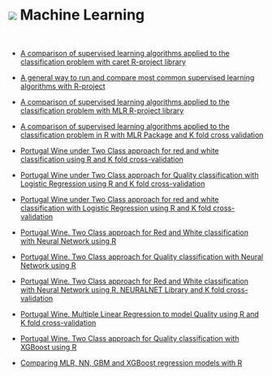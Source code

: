 # ![](http://arqmain.net/RProject_Python_Logos/RLogo_04.png) Machine Learning 
<br>

* [ A comparison of supervised learning algorithms applied to the classification problem with caret R-project library ](https://github.com/arqmain/Machine_Learning/tree/master/R_MLearning/MLearning_Classification_Comparison_R_Caret)

* [ A general way to run and compare most common supervised learning algorithms with R-project ](https://github.com/arqmain/Machine_Learning/blob/master/R_MLearning/Compare_Models2_RProject)

* [ A comparison of supervised learning algorithms applied to the classification problem with MLR R-project library ](https://github.com/arqmain/Machine_Learning/tree/master/R_MLearning/MLearning_Classification_Comparison_R_MLR)

* [ A comparison of supervised learning algorithms applied to the classification problem in R with MLR Package and K fold cross validation ](https://github.com/arqmain/Machine_Learning/tree/master/R_MLearning/MLearning_Classification_Comparison_R_MLR_KFold)

* [ Portugal Wine under Two Class approach for red and white classification using R and K fold cross-validation ](https://github.com/arqmain/Machine_Learning/tree/master/R_MLearning/MLearning_Classification_Portugal_Wine_TwoClass_RedWhite_R_KFold)

* [ Portugal Wine under Two Class approach for Quality classification with Logistic Regression using R and K fold cross-validation ](https://github.com/arqmain/Machine_Learning/tree/master/R_MLearning/MLearning_Classification_Portugal_Wine_Quality_GoodBad_R_KFold)

* [ Portugal Wine under Two Class approach for red and white classification with Logistic Regression using R and K fold cross-validation ](https://github.com/arqmain/Machine_Learning/tree/master/R_MLearning/MLearning_Classification_Portugal_Wine_TwoClass_RedWhite_Logistics_R_KFold)

* [ Portugal Wine. Two Class approach for Red and White classification with Neural Network using R ](https://github.com/arqmain/Machine_Learning/blob/master/R_MLearning/MLearning_Classification_PWine_RedWhite_NNetwork_R_KFold/README.md)

* [ Portugal Wine. Two Class approach for Quality classification with Neural Network using R ](https://github.com/arqmain/Machine_Learning/blob/master/R_MLearning/MLearning_Classification_PWine_GoodBad_NNetwork_R_KFold/README.md)

* [ Portugal Wine. Two Class approach for Red and White classification with Neural Network using R, NEURALNET Library and K fold cross-validation ](https://github.com/arqmain/Machine_Learning/blob/master/R_MLearning/PWine_RedWhite_NNetwork_RNEURALET_KFold/README.md)

* [ Portugal Wine. Multiple Linear Regression to model Quality using R and K fold cross-validation ](https://github.com/arqmain/Machine_Learning/blob/master/R_MLearning/PWine_Quality_MLR_KFold/README.md)

* [ Portugal Wine. Two Class approach for Quality classification with XGBoost using R
 ](https://github.com/arqmain/Machine_Learning/blob/master/R_MLearning/PWine_Quality_XGBoost_Classification/README.md)
 
 * [ Comparing MLR, NN, GBM and XGBoost regression models with R](https://github.com/arqmain/Machine_Learning/blob/master/R_MLearning/Comparing_LRegression_Models/README.md)
 
